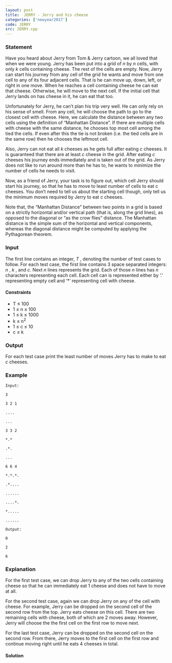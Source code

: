 ```yaml
---
layout: post
title:  JERRY - Jerry and his cheese
categories: ['newyear2017']
code: JERRY
src: JERRY.cpp
---
```


### **Statement**

Have you heard about Jerry from Tom & Jerry cartoon, we all loved that when we
were young. Jerry has been put into a grid of _n_ by _n_ cells, with only _k_
cells containing cheese. The rest of the cells are empty. Now, Jerry can start
his journey from any cell of the grid he wants and move from one cell to any
of its four adjacent cells. That is he can move up, down, left, or right in
one move. When he reaches a cell containing cheese he can eat that cheese.
Otherwise, he will move to the next cell. If the initial cell that Jerry lands
on has cheese in it, he can eat that too.

Unfortunately for Jerry, he can’t plan his trip very well. He can only rely on
his sense of smell. From any cell, he will choose the path to go to the
closest cell with cheese. Here, we calculate the distance between any two
cells using the definition of “Manhattan Distance”. If there are multiple
cells with cheese with the same distance, he chooses top most cell among the
tied the cells. If even after this the tie is not broken (i.e. the tied cells
are in the same row) then he chooses the leftmost cell.

Also, Jerry can not eat all _k_ cheeses as he gets full after eating _c_
cheeses. It is guaranteed that there are at least _c_ cheese in the grid.
After eating _c_ cheeses his journey ends immediately and is taken out of the
grid. As Jerry does not like to run around more than he has to, he wants to
minimize the number of cells he needs to visit.

Now, as a friend of Jerry, your task is to figure out, which cell Jerry should
start his journey, so that he has to move to least number of cells to eat c
cheeses. You don’t need to tell us about the starting cell though, only tell
us the minimum moves required by Jerry to eat c cheeses.

Note that, the “Manhattan Distance” between two points in a grid is based on a
strictly horizontal and/or vertical path (that is, along the grid lines), as
opposed to the diagonal or “as the crow flies” distance. The Manhattan
distance is the simple sum of the horizontal and vertical components, whereas
the diagonal distance might be computed by applying the Pythagorean theorem.

### Input

The first line contains an integer, _T_ , denoting the number of test cases to
follow. For each test case, the first line contains 3 space separated
integers: _n_ , _k_ , and _c_. Next _n_ lines represents the grid. Each of
those _n_ lines has _n_ characters representing each cell. Each cell can is
represented either by ‘.’ representing empty cell and ‘*’ representing cell
with cheese.

#### Constraints

  * T ≤ 100
  * 1 ≤ n ≤ 100
  * 1 ≤ k ≤ 1000
  * k ≤ n<sup>2</sup>
  * 1 ≤ c ≤ 10
  * c ≤ k

### Output

For each test case print the least number of moves Jerry has to make to eat
_c_ cheeses.

### Example

    
    
    Input:
    3
    3 2 1
    ....
    ...
    3 3 2
    *.*
    .*.
    ...
    6 6 4
    *.*.*.
    .*....
    ......
    ....*.
    *.....
    ......
    Output:
    0
    2
    6
    

### Explanation

For the first test case, we can drop Jerry to any of the two cells containing
cheese so that he can immediately eat 1 cheese and does not have to move at
all.

For the second test case, again we can drop Jerry on any of the cell with
cheese. For example, Jerry can be dropped on the second cell of the second row
from the top. Jerry eats cheese on this cell. There are two remaining cells
with cheese, both of which are 2 moves away. However, Jerry will choose the
the first cell on the first row to move next.

For the last test case, Jerry can be dropped on the second cell on the second
row. From there, Jerry moves to the first cell on the first row and continue
moving right until he eats 4 cheeses in total.



#### **Solution**



